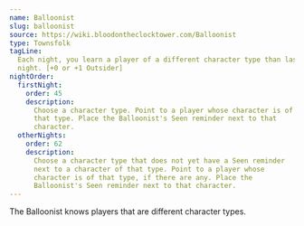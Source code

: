 ```yaml
---
name: Balloonist
slug: balloonist
source: https://wiki.bloodontheclocktower.com/Balloonist
type: Townsfolk
tagLine:
  Each night, you learn a player of a different character type than last
  night. [+0 or +1 Outsider]
nightOrder:
  firstNight:
    order: 45
    description:
      Choose a character type. Point to a player whose character is of
      that type. Place the Balloonist's Seen reminder next to that
      character.
  otherNights:
    order: 62
    description:
      Choose a character type that does not yet have a Seen reminder
      next to a character of that type. Point to a player whose
      character is of that type, if there are any. Place the
      Balloonist's Seen reminder next to that character.
---
```


The Balloonist knows players that are different character types.
